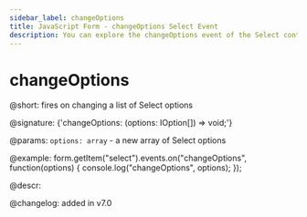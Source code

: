 ```yaml
---
sidebar_label: changeOptions
title: JavaScript Form - changeOptions Select Event 
description: You can explore the changeOptions event of the Select control of Form in the documentation of the DHTMLX JavaScript UI library. Browse developer guides and API reference, try out code examples and live demos, and download a free 30-day evaluation version of DHTMLX Suite 7.
---
```


# changeOptions

@short: fires on changing a list of Select options

@signature: {'changeOptions: (options: IOption[]) => void;'}

@params:
`options: array` - a new array of Select options

@example:
form.getItem("select").events.on("changeOptions", function(options) {
    console.log("changeOptions", options);
});

@descr:

@changelog: added in v7.0
